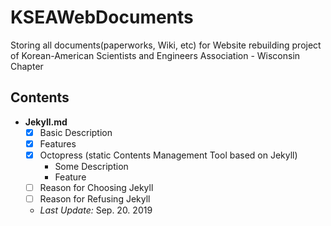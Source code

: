 # KSEAWebDocuments
Storing all documents(paperworks, Wiki, etc) for Website rebuilding project of Korean-American Scientists and Engineers Association - Wisconsin Chapter

## Contents
 - **Jekyll.md**
    + [x] Basic Description
    + [x] Features
    + [x] Octopress (static Contents Management Tool based on Jekyll)
      * Some Description
      * Feature
    + [ ] Reason for Choosing Jekyll
    + [ ] Reason for Refusing Jekyll
    + *Last Update:* Sep. 20. 2019
